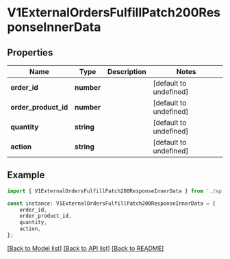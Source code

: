 # V1ExternalOrdersFulfillPatch200ResponseInnerData


## Properties

Name | Type | Description | Notes
------------ | ------------- | ------------- | -------------
**order_id** | **number** |  | [default to undefined]
**order_product_id** | **number** |  | [default to undefined]
**quantity** | **string** |  | [default to undefined]
**action** | **string** |  | [default to undefined]

## Example

```typescript
import { V1ExternalOrdersFulfillPatch200ResponseInnerData } from './api';

const instance: V1ExternalOrdersFulfillPatch200ResponseInnerData = {
    order_id,
    order_product_id,
    quantity,
    action,
};
```

[[Back to Model list]](../README.md#documentation-for-models) [[Back to API list]](../README.md#documentation-for-api-endpoints) [[Back to README]](../README.md)
